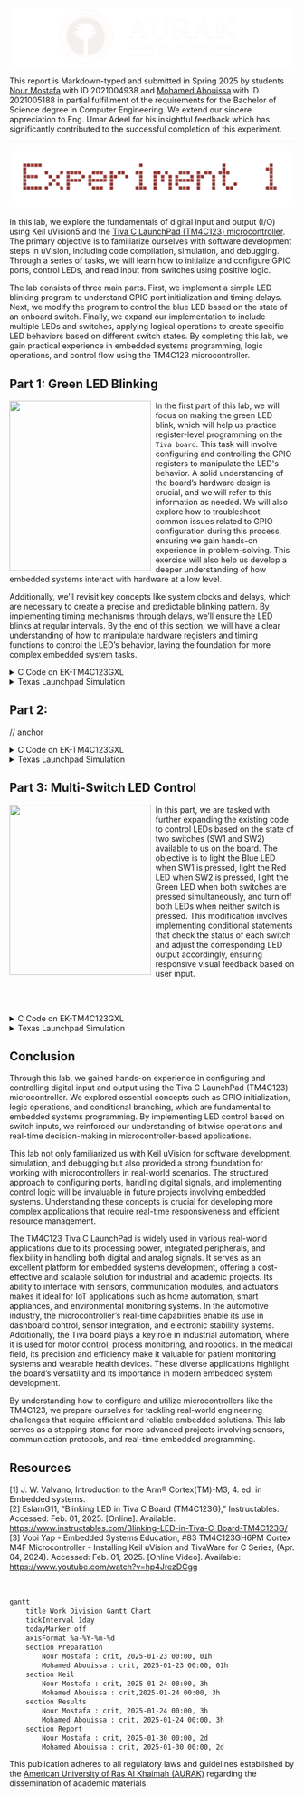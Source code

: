 <p align="center">
  <img src="Photos/Banner.png"/>
</p>

This report is Markdown-typed and submitted in Spring 2025 by students [Nour Mostafa](https://github.com/Nour-MK) with ID 2021004938 and [Mohamed Abouissa](https://github.com/Mohamed-Abouissa) with ID 2021005188 in partial fulfillment of the requirements for the Bachelor of Science degree in Computer Engineering. We extend our sincere appreciation to Eng. Umar Adeel for his insightful feedback which has significantly contributed to the successful completion of this experiment.

---

<p align="center">
  <img src="Photos/logoo.png"/>
</p>

In this lab, we explore the fundamentals of digital input and output (I/O) using Keil uVision5 and the [Tiva C LaunchPad (TM4C123) microcontroller](Photos/TM4C123GXL.png). The primary objective is to familiarize ourselves with software development steps in uVision, including code compilation, simulation, and debugging. Through a series of tasks, we will learn how to initialize and configure GPIO ports, control LEDs, and read input from switches using positive logic.

The lab consists of three main parts. First, we implement a simple LED blinking program to understand GPIO port initialization and timing delays. Next, we modify the program to control the blue LED based on the state of an onboard switch. Finally, we expand our implementation to include multiple LEDs and switches, applying logical operations to create specific LED behaviors based on different switch states. By completing this lab, we gain practical experience in embedded systems programming, logic operations, and control flow using the TM4C123 microcontroller.

## Part 1: Green LED Blinking 

<img src="Photos/part1.gif" width="250" height="300" align="left">
<img src="Photos/transparentpic.png" width="8" height="300" align="left">

In the first part of this lab, we will focus on making the green LED blink, which will help us practice register-level programming on the `Tiva board`. This task will involve configuring and controlling the GPIO registers to manipulate the LED's behavior. A solid understanding of the board’s hardware design is crucial, and we will refer to this information as needed. We will also explore how to troubleshoot common issues related to GPIO configuration during this process, ensuring we gain hands-on experience in problem-solving. This exercise will also help us develop a deeper understanding of how embedded systems interact with hardware at a low level.

Additionally, we’ll revisit key concepts like system clocks and delays, which are necessary to create a precise and predictable blinking pattern. By implementing timing mechanisms through delays, we’ll ensure the LED blinks at regular intervals. By the end of this section, we will have a clear understanding of how to manipulate hardware registers and timing functions to control the LED’s behavior, laying the foundation for more complex embedded system tasks.

<details>
  <summary>C Code on EK-TM4C123GXL</summary>
<br>

```C
// The libraries that we need
#include <stdint.h>
#include "tm4c123gh6pm.h"

#define GPIO_PORTF_DATA_R       (*((volatile unsigned long *)0x400253FC))
#define GPIO_PORTF_DIR_R        (*((volatile unsigned long *)0x40025400))
#define GPIO_PORTF_AFSEL_R      (*((volatile unsigned long *)0x40025420))
#define GPIO_PORTF_DEN_R        (*((volatile unsigned long *)0x4002551C))
#define GPIO_PORTF_AMSEL_R      (*((volatile unsigned long *)0x40025528))
#define GPIO_PORTF_PCTL_R       (*((volatile unsigned long *)0x4002552C))
#define SYSCTL_RCGCGPIO_R       (*((volatile unsigned long *)0x400FE608))
#define SYSCTL_PRGPIO_R         (*((volatile unsigned long *)0x400FEA08))
#define SYSCTL_RCGC2_GPIOF      0x00000020  // port F Clock Gating Control
#define SYSCTL_RCGC2_R          (*((volatile unsigned long *)0x400FE108))
	
//Function Prototypes
void PortF_Init(void);		
void Delay(void);

int main(void){    
  PortF_Init();    			     // Call initialization of Port F
 
  while(1){
                                             // My green LED is on Port F pin #3 that mean we need to edit the fourth bit only to work on the green LED
      GPIO_PORTF_DATA_R = 0x08;              // ---- ---- ---- ---- ---- ---- 0000 1000 For That mean we writing the value 1 (Which mean we drive voltege to it) on Pin PF3 (Green LED on)  
																				 
		
      Delay();				     // Calling the delay function to wait for 0.1 sec (Read the Clock part on the introduction)
		
      GPIO_PORTF_DATA_R = 0x00;    	     // ---- ---- ---- ---- ---- ---- 0000 0000 For That mean we writing the value 0 (Which mean it conected to the ground) on Pin PF3 (Green LED off)  
		
      Delay();                         	     // wait 0.1 sec (Read the Clock part on the introduction)
  }
}

// The function to initialize port F pins for input and output
void PortF_Init(void){ 
	
  SYSCTL_RCGC2_R= 0x00000020;       // 0000 0000 0000 0000 0000 0000 0010 0000  This for enabling the Prot F clock (Port F,E,D,C,B and A) (10 0000 = 0x20)
                                    // To Enable any port just sit the corresponding bit to the order in the alphabet
	
  GPIO_PORTF_AMSEL_R = 0x00;        // ---- ---- ---- ---- ---- ---- 0000 0000 For Disabling the analog function (Becuse we are dealing only with the Digital function in this part)
	
  GPIO_PORTF_PCTL_R = 0x00000000;   // 0000 0000 0000 0000 0000 0000 0000 0000 We use this register when we have alternate function or dealing with signals but here we clear it all because 
                                    // we going do you our pin in the digital mode
	
  GPIO_PORTF_DIR_R = 0x08;          // ---- ---- ---- ---- ---- ---- 0000 1000  We just sit pin 3 (Green LED) to be in the OUTPUT mode (DIR regester is to choose our pin mode)
                                    // To make my pin in input mode we clear the bit but if we wanted to be in the output mode we sit the bit
                                    // Above we sit the fourth bit (Which mean PF3 because we strat from PF0 to PF7)
	
  GPIO_PORTF_AFSEL_R = 0x00;        // ---- ---- ---- ---- ---- ---- 0000 0000  No alternate function (The associated pin functions as a peripheral signal and is
                                    // controlled by the alternate hardware function if it is sit to 1) so we dont want this so we just clear it
	
  GPIO_PORTF_DEN_R = 0x08;          // ---- ---- ---- ---- ---- ---- 0000 1000  Enable digital pins PF3 (The DEN register is use to enable the selected pins) here we just want PF3 to 
                                    // enabled so we sit the fourth bit (PF3)
}

// The delay Fucntion
void Delay(void){

unsigned long  time;  // Variable called time
	
  time = 1600000;  // 0.1 sec  (Read the Clock part on the introduction)
	
  while(time!=0){  // When the time go to Zero it will exit the function
    time--;
  }
}
```
</details>

<details>
  <summary>Texas Launchpad Simulation</summary>
	
<br>

<p align="center">
  <img src="Photos/Part1(Off).png" style="width: 49%; height: 300px;" title="Green LED is Off" /> <img src="Photos/Part1(On).png" style="width: 49%; height: 300px;" title="Green LED is On" />
</p>

In this part of the lab, we run our Texas Launchpad simulation to verify that our code is working correctly before deploying it on the Tiva microcontroller. As shown in the left picture, the green LED is initially off. After a delay of `0.1 seconds`, as seen in the right picture, the LED turns on. This demonstrates the intended behavior and serves as the purpose of this section ensuring that our code produces the desired output before testing it on the actual hardware.
	
</details>

## Part 2:

// anchor

<details>
<summary>C Code on EK-TM4C123GXL</summary>
<br>

``` C


```



// anchor
</details>

<details>
  <summary>Texas Launchpad Simulation</summary>
	<br>


// anchor

</details>

## Part 3: Multi-Switch LED Control

<img src="Photos/part3.gif" width="250" height="300" align="left">
<img src="Photos/transparentpic.png" width="8" height="300" align="left">

In this part, we are tasked with further expanding the existing code to control LEDs based on the state of two switches (SW1 and SW2) available to us on the board. The objective is to light the Blue LED when SW1 is pressed, light the Red LED when SW2 is pressed, light the Green LED when both switches are pressed simultaneously, and turn off both LEDs when neither switch is pressed. This modification involves implementing conditional statements that check the status of each switch and adjust the corresponding LED output accordingly, ensuring responsive visual feedback based on user input.

<br clear="left"><br>

<details>
<summary>C Code on EK-TM4C123GXL</summary>
<br>

``` C


```

// anchor change with our gif or place on the left



// anchor
</details>

<details>
  <summary>Texas Launchpad Simulation</summary>
	<br>


// anchor

<br>


</details>

## Conclusion

Through this lab, we gained hands-on experience in configuring and controlling digital input and output using the Tiva C LaunchPad (TM4C123) microcontroller. We explored essential concepts such as GPIO initialization, logic operations, and conditional branching, which are fundamental to embedded systems programming. By implementing LED control based on switch inputs, we reinforced our understanding of bitwise operations and real-time decision-making in microcontroller-based applications. <br>

This lab not only familiarized us with Keil uVision for software development, simulation, and debugging but also provided a strong foundation for working with microcontrollers in real-world scenarios. The structured approach to configuring ports, handling digital signals, and implementing control logic will be invaluable in future projects involving embedded systems. Understanding these concepts is crucial for developing more complex applications that require real-time responsiveness and efficient resource management. <br>

The TM4C123 Tiva C LaunchPad is widely used in various real-world applications due to its processing power, integrated peripherals, and flexibility in handling both digital and analog signals. It serves as an excellent platform for embedded systems development, offering a cost-effective and scalable solution for industrial and academic projects. Its ability to interface with sensors, communication modules, and actuators makes it ideal for IoT applications such as home automation, smart appliances, and environmental monitoring systems. In the automotive industry, the microcontroller’s real-time capabilities enable its use in dashboard control, sensor integration, and electronic stability systems. Additionally, the Tiva board plays a key role in industrial automation, where it is used for motor control, process monitoring, and robotics. In the medical field, its precision and efficiency make it valuable for patient monitoring systems and wearable health devices. These diverse applications highlight the board’s versatility and its importance in modern embedded system development. <br>

By understanding how to configure and utilize microcontrollers like the TM4C123, we prepare ourselves for tackling real-world engineering challenges that require efficient and reliable embedded solutions. This lab serves as a stepping stone for more advanced projects involving sensors, communication protocols, and real-time embedded programming.

## Resources

[1] J. W. Valvano, Introduction to the Arm® Cortex(TM)-M3, 4. ed. in Embedded systems.  
[2] EslamG11, “Blinking LED in Tiva C Board (TM4C123G),” Instructables. Accessed: Feb. 01, 2025. [Online]. Available: <br> https://www.instructables.com/Blinking-LED-in-Tiva-C-Board-TM4C123G/  
[3] Vooi Yap - Embedded Systems Education, #83 TM4C123GH6PM Cortex M4F Microcontroller - Installing Keil uVision and TivaWare for C Series, (Apr. 04, 2024). Accessed: Feb. 01, 2025. [Online Video]. Available: <br> https://www.youtube.com/watch?v=hp4JrezDCgg


<br>

```mermaid
gantt
    title Work Division Gantt Chart
    tickInterval 1day
    todayMarker off
    axisFormat %a-%Y-%m-%d
    section Preparation         
        Nour Mostafa : crit, 2025-01-23 00:00, 01h
        Mohamed Abouissa : crit, 2025-01-23 00:00, 01h
    section Keil         
        Nour Mostafa : crit, 2025-01-24 00:00, 3h
        Mohamed Abouissa : crit,2025-01-24 00:00, 3h
    section Results       
        Nour Mostafa : crit, 2025-01-24 00:00, 3h
        Mohamed Abouissa : crit, 2025-01-24 00:00, 3h
    section Report
        Nour Mostafa : crit, 2025-01-30 00:00, 2d
        Mohamed Abouissa : crit, 2025-01-30 00:00, 2d
```

This publication adheres to all regulatory laws and guidelines established by the [American University of Ras Al Khaimah (AURAK)](https://aurak.ac.ae/) regarding the dissemination of academic materials.
